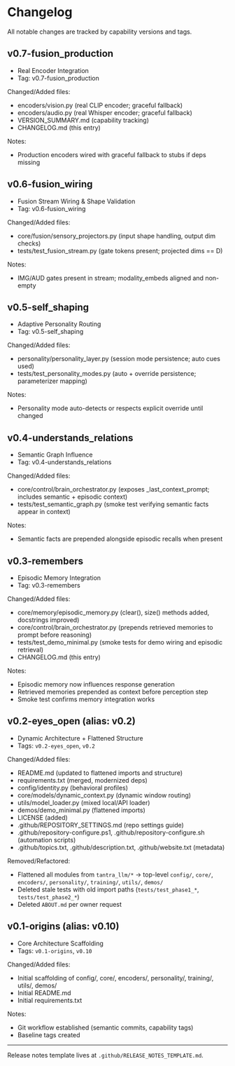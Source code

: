 # Changelog

All notable changes are tracked by capability versions and tags.

## v0.7-fusion_production
- Real Encoder Integration
- Tag: v0.7-fusion_production

Changed/Added files:
- encoders/vision.py (real CLIP encoder; graceful fallback)
- encoders/audio.py (real Whisper encoder; graceful fallback)
- VERSION_SUMMARY.md (capability tracking)
- CHANGELOG.md (this entry)

Notes:
- Production encoders wired with graceful fallback to stubs if deps missing

## v0.6-fusion_wiring
- Fusion Stream Wiring & Shape Validation
- Tag: v0.6-fusion_wiring

Changed/Added files:
- core/fusion/sensory_projectors.py (input shape handling, output dim checks)
- tests/test_fusion_stream.py (gate tokens present; projected dims == D)

Notes:
- IMG/AUD gates present in stream; modality_embeds aligned and non-empty

## v0.5-self_shaping
- Adaptive Personality Routing
- Tag: v0.5-self_shaping

Changed/Added files:
- personality/personality_layer.py (session mode persistence; auto cues used)
- tests/test_personality_modes.py (auto + override persistence; parameterizer mapping)

Notes:
- Personality mode auto-detects or respects explicit override until changed

## v0.4-understands_relations
- Semantic Graph Influence
- Tag: v0.4-understands_relations

Changed/Added files:
- core/control/brain_orchestrator.py (exposes _last_context_prompt; includes semantic + episodic context)
- tests/test_semantic_graph.py (smoke test verifying semantic facts appear in context)

Notes:
- Semantic facts are prepended alongside episodic recalls when present

## v0.3-remembers
- Episodic Memory Integration
- Tag: v0.3-remembers

Changed/Added files:
- core/memory/episodic_memory.py (clear(), size() methods added, docstrings improved)
- core/control/brain_orchestrator.py (prepends retrieved memories to prompt before reasoning)
- tests/test_demo_minimal.py (smoke tests for demo wiring and episodic retrieval)
- CHANGELOG.md (this entry)

Notes:
- Episodic memory now influences response generation
- Retrieved memories prepended as context before perception step
- Smoke test confirms memory integration works

## v0.2-eyes_open (alias: v0.2)
- Dynamic Architecture + Flattened Structure
- Tags: `v0.2-eyes_open`, `v0.2`

Changed/Added files:
- README.md (updated to flattened imports and structure)
- requirements.txt (merged, modernized deps)
- config/identity.py (behavioral profiles)
- core/models/dynamic_context.py (dynamic window routing)
- utils/model_loader.py (mixed local/API loader)
- demos/demo_minimal.py (flattened imports)
- LICENSE (added)
- .github/REPOSITORY_SETTINGS.md (repo settings guide)
- .github/repository-configure.ps1, .github/repository-configure.sh (automation scripts)
- .github/topics.txt, .github/description.txt, .github/website.txt (metadata)

Removed/Refactored:
- Flattened all modules from `tantra_llm/*` → top-level `config/`, `core/`, `encoders/`, `personality/`, `training/`, `utils/`, `demos/`
- Deleted stale tests with old import paths (`tests/test_phase1_*`, `tests/test_phase2_*`)
- Deleted `ABOUT.md` per owner request

## v0.1-origins (alias: v0.10)
- Core Architecture Scaffolding
- Tags: `v0.1-origins`, `v0.10`

Changed/Added files:
- Initial scaffolding of config/, core/, encoders/, personality/, training/, utils/, demos/
- Initial README.md
- Initial requirements.txt

Notes:
- Git workflow established (semantic commits, capability tags)
- Baseline tags created

---

Release notes template lives at `.github/RELEASE_NOTES_TEMPLATE.md`.
